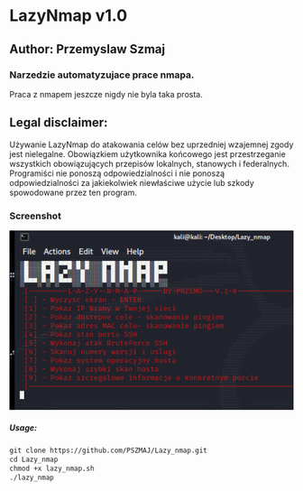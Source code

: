 # LazyNmap v1.0
## Author: Przemyslaw Szmaj
### Narzedzie automatyzujace prace nmapa.

Praca z nmapem jeszcze nigdy nie byla taka prosta.

## Legal disclaimer:
Używanie LazyNmap do atakowania celów bez uprzedniej wzajemnej zgody jest nielegalne. Obowiązkiem użytkownika końcowego jest przestrzeganie wszystkich obowiązujących przepisów lokalnych, stanowych i federalnych. Programiści nie ponoszą odpowiedzialności i nie ponoszą odpowiedzialności za jakiekolwiek niewłaściwe użycie lub szkody spowodowane przez ten program.

### Screenshot
![Alt text](https://raw.githubusercontent.com/PSZMAJ/Lazy_nmap/main/lazy_nmap.PNG "LazyNmap")


##### Usage:
```
git clone https://github.com/PSZMAJ/Lazy_nmap.git
cd Lazy_nmap
chmod +x lazy_nmap.sh
./lazy_nmap
```


